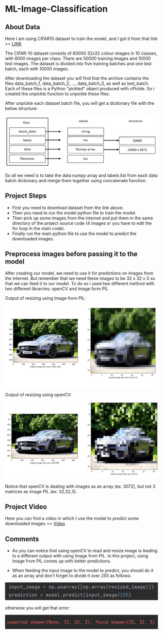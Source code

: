 # ML-Image-Classification
## About Data
Here I am using CIFAR10 dataset to train the model, and I got it from that link >> [LINK](https://www.binarystudy.com/2021/09/how-to-load-preprocess-visualize-CIFAR-10-and-CIFAR-100.html)

The CIFAR-10 dataset consists of 60000 32x32 colour images in 10 classes, with 6000 images per class. There are 50000 training images and 10000 test images. The dataset is divided into five training batches and one test batch, each with 10000 images.

After downloading the dataset you will find that the archive contains the files data_batch_1, data_batch_2, ..., data_batch_5, as well as test_batch. Each of these files is a Python "pickled" object produced with cPickle. So i created the unpickle function to unpickle these files.

After unpickle each dataset batch file, you will get a dictionary file with the below structure:

![](images/unpickle_dict_structure.PNG)

So all we need is to take the data numpy array and labels list from each data batch dictionary and merge them together using concatenate function.

## Project Steps
* First you need to download dataset from the link above.
* Then you need to run the model python file to train the model.
* Then pick up some images from the internet and put them in the same directory of the project source code (4 images or you have to edit the for loop in the main code). 
* Finally run the main python file to use the model to predict the downloaded images. 

## Preprocess images before passing it to the model
After creating our model, we need to use it for predictions on images from the internet. But remember that we need these images to be 32 x 32 x 3 so that we can feed it to our model. To do so i used two different method with two different librarries: openCV and Image form PIL

Output of resizing using Image from PIL:

![](images/Image_resize.PNG)

Output of resizing using openCV:

![](images/openCV_resize.PNG)

Notice that openCV is dealing with images as an array (ex: 3072), but not 3 matrices as image PIL (ex: 32,32,3).

## Project Video
Here you can find a video in which I use the model to predict some downloaded images >> [Video](https://drive.google.com/file/d/1J2_zClI6QuKE2RHVJytQnB7GrCrlfKr4/view?usp=sharing)

## Comments
* As you can notice that using openCV to read and resize image is leading to a different output with using Image from PIL. In this project, using Image from PIL comes up with better predictions.

* When feeding the input image to the model to predict, you should do it as an array and don't forget to divide it over 255 as follows:

![](images/input_array.PNG)

otherwise you will get that error:

![](images/error.PNG)
